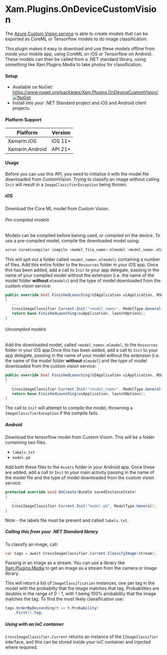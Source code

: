 # Xam.Plugins.OnDeviceCustomVision

The [Azure Custom Vision service](https://customvision.ai) is able to create models that can be exported as CoreML or Tensorflow models to do image classification.

This plugin makes it easy to download and use these models offline from inside your mobile app, using CoreML on iOS or Tensorflow on Android. These models can then be called from a .NET standard library, using something like Xam.Plugins.Media to take photos for classification.

#### Setup

* Available on NuGet: https://www.nuget.org/packages/Xam.Plugins.OnDeviceCustomVision/ [![NuGet](https://img.shields.io/nuget/v/Xam.Plugins.OnDeviceCustomVision.svg?label=NuGet)](https://www.nuget.org/packages/Xam.Plugins.OnDeviceCustomVision/)
* Install into your .NET Standard project and iOS and Android client projects.

#### Platform Support

|Platform|Version|
| ------------------- | :------------------: |
|Xamarin.iOS|iOS 11+|
|Xamarin.Android|API 21+|

#### Usage

Before you can use this API, you need to initialise it with the model file downloaded from CustomVision. Trying to classify an image without calling `Init` will result in a `ImageClassifierException` being thrown.

##### iOS

Download the Core ML model from Custom Vision. 

###### Pre-compiled models

Models can be compiled before beiong used, or compiled on the device. To use a pre-compiled model, compile the downloaded model using:

```bash
xcrun coremlcompiler compile <model_file_name>.mlmodel <model_name>.mlmodelc
```

This will spit out a folder called `<model_name>.mlmodelc` containing a number of files. Add this entire folder to the `Resources` folder in your iOS app. Once this has been added, add a call to `Init` to your app delegate, passing in the name of your compiled model without the extension (i.e. the name of the model folder __without__ `mlmodelc`) and the type of model downloaded from the custom vision service:

```cs
public override bool FinishedLaunching(UIApplication uiApplication, NSDictionary launchOptions)
{
   ...
   CrossImageClassifier.Current.Init("<model_name>", ModelType.General);
   return base.FinishedLaunching(uiApplication, launchOptions);
}
```

###### Uncompiled models

Add the downloaded model, called `<model_name>.mlmodel`, to the `Resources` folder in your iOS app.Once this has been added, add a call to `Init` to your app delegate, passing in the name of your model without the extension (i.e. the name of the model folder __without__ `mlmodel`) and the type of model downloaded from the custom vision service:

```cs
public override bool FinishedLaunching(UIApplication uiApplication, NSDictionary launchOptions)
{
   ...
   CrossImageClassifier.Current.Init("<model_name>", ModelType.General);
   return base.FinishedLaunching(uiApplication, launchOptions);
}
```

The call to `Init` will attempt to compile the model, throwning a `ImageClassifierException` if the compile fails.

##### Android

Download the tensorflow model from Custom Vision. This will be a folder containing two files.

* `labels.txt`
* `model.pb`

Add both these files to the `Assets` folder in your Android app. Once these are added, add a call to `Init` to your main activity passing in the name of the model file and the type of model downloaded from the custom vision service:

```cs
protected override void OnCreate(Bundle savedInstanceState)
{
   ...
   CrossImageClassifier.Current.Init("model.pb", ModelType.General);
}
```

Note - the labels file must be present and called `labels.txt`.

##### Calling this from your .NET Standard library

To classify an image, call:

```cs
var tags = await CrossImageClassifier.Current.ClassifyImage(stream);
```

Passing in an image as a stream. You can use a library like [Xam.Plugins.Media](https://github.com/jamesmontemagno/MediaPlugin) to get an image as a stream from the camera or image library.

This will return a list of `ImageClassification` instances, one per tag in the model with the probabilty that the image matches that tag. Probabilities are doubles in the range of 0 - 1, with 1 being 100% probability that the image matches the tag. To find the most likely classification use:

```cs
tags.OrderByDescending(t => t.Probability)
    .First().Tag;
```

##### Using with an IoC container

`CrossImageClassifier.Current` returns an instance of the `IImageClassifier` interface, and this can be stored inside your IoC container and injected where required.
